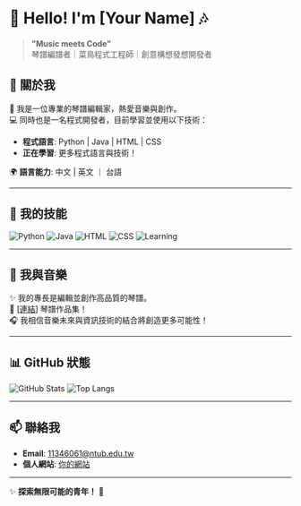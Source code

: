 # 🎹 Hello! I'm [Your Name] 🎶

> **"Music meets Code"**  
> 琴譜編譜者｜菜鳥程式工程師｜創意構想發想開發者

## 🌟 關於我
🎼 我是一位專業的琴譜編輯家，熱愛音樂與創作。  
💻 同時也是一名程式開發者，目前學習並使用以下技術：  
- **程式語言**: Python | Java | HTML | CSS  
- **正在學習**: 更多程式語言與技術！

🌍 **語言能力**: 中文 | 英文 ｜ 台語 

---

## 🔧 我的技能
![Python](https://img.shields.io/badge/-Python-3776AB?logo=python&logoColor=white)
![Java](https://img.shields.io/badge/-Java-007396?logo=java&logoColor=white)
![HTML](https://img.shields.io/badge/-HTML-E34F26?logo=html5&logoColor=white)
![CSS](https://img.shields.io/badge/-CSS-1572B6?logo=css3&logoColor=white)
![Learning](https://img.shields.io/badge/-Learning_Always-brightgreen)

---

## 🎵 我與音樂
✨ 我的專長是編輯並創作高品質的琴譜。  
📖 [[連結](https://www.youtube.com/channel/UCqw0d4nonjhxN5laLTItqbg)] 琴譜作品集！  
🎧 我相信音樂未來與資訊技術的結合將創造更多可能性！

---

## 📊 GitHub 狀態
![GitHub Stats](https://github-readme-stats.vercel.app/api?username=yourusername&show_icons=true&hide=prs&count_private=true&theme=radical)
![Top Langs](https://github-readme-stats.vercel.app/api/top-langs/?username=yourusername&layout=compact&theme=radical)

---

## 📫 聯絡我
- **Email**: 11346061@ntub.edu.tw  
- **個人網站**: [你的網站](https://nasir1014.github.io)  

---

✨ **探索無限可能的青年！** 🎵
